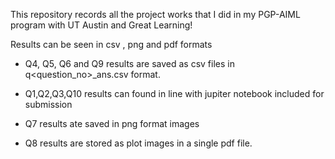 This repository records all the project works that I did in my PGP-AIML program with UT Austin and Great Learning!

Results can be seen in csv , png and pdf formats 
- Q4, Q5, Q6 and Q9 results are saved as csv files in q<question_no>_ans.csv format.

- Q1,Q2,Q3,Q10 results can found in line with jupiter notebook included for submission

- Q7 results ate saved in png format images

- Q8 results are stored as plot images in a single pdf file.


